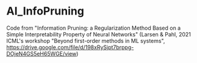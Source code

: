 # AI_InfoPruning
Code from "Information Pruning: a Regularization Method Based on a Simple Interpretability Property of Neural Networks" (Larsen & Pahl, 2021 ICML's workshop "Beyond first-order methods in ML systems", https://drive.google.com/file/d/198xRySjpt7brppg-DOjeN4GS5eH65WGE/view)
